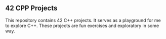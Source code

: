 ## 42 CPP Projects

This repository contains 42 C++ projects. It serves as a playground for me to explore C++. These projects are fun exercises and exploratory in some way.
